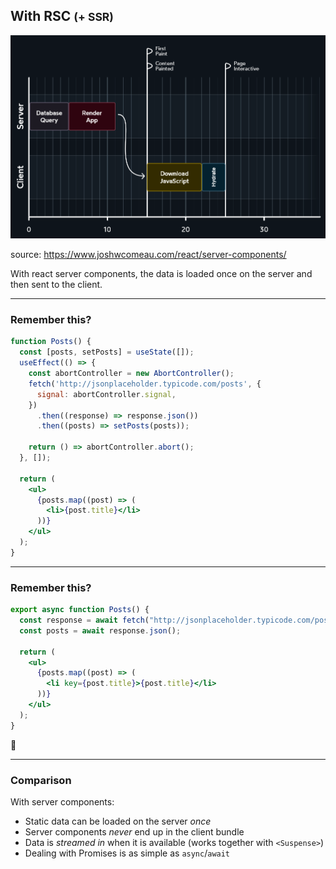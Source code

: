 ## With RSC <small>(+ SSR)</small>

![alt text](../../img/image-2.png)

<!-- .element class="img-react-dark" -->

source: https://www.joshwcomeau.com/react/server-components/

<!-- .element class="source" -->

With react server components, the data is loaded once on the server and then sent to the client.

<!-- .slide: class="is-empty react-dark" -->

---

### Remember this?

```jsx []
function Posts() {
  const [posts, setPosts] = useState([]);
  useEffect(() => {
    const abortController = new AbortController();
    fetch('http://jsonplaceholder.typicode.com/posts', {
      signal: abortController.signal,
    })
      .then((response) => response.json())
      .then((posts) => setPosts(posts));

    return () => abortController.abort();
  }, []);

  return (
    <ul>
      {posts.map((post) => (
        <li>{post.title}</li>
      ))}
    </ul>
  );
}
```

<!-- .element class="kc-smallest" -->

<!-- .slide: data-auto-animate -->

---

### Remember this?

```jsx []
export async function Posts() {
  const response = await fetch("http://jsonplaceholder.typicode.com/posts");
  const posts = await response.json();

  return (
    <ul>
      {posts.map((post) => (
        <li key={post.title}>{post.title}</li>
      ))}
    </ul>
  );
}
```

<!-- .element class="kc-smallest" -->

<!-- .slide: data-auto-animate -->

🤯 

<!-- .element style="font-size: 3em; text-align: center" class="fragment" -->

---

### Comparison

With server components:

- Static data can be loaded on the server <em>once</em>
- <!-- .element class="fragment" --> Server components <em>never</em> end up in the client bundle
- <!-- .element class="fragment" --> Data is <em>streamed in</em> when it is available (works together with <code>&lt;Suspense&gt;</code>)
- <!-- .element class="fragment" --> Dealing with Promises is as simple as <code>async</code>/<code>await</code>



